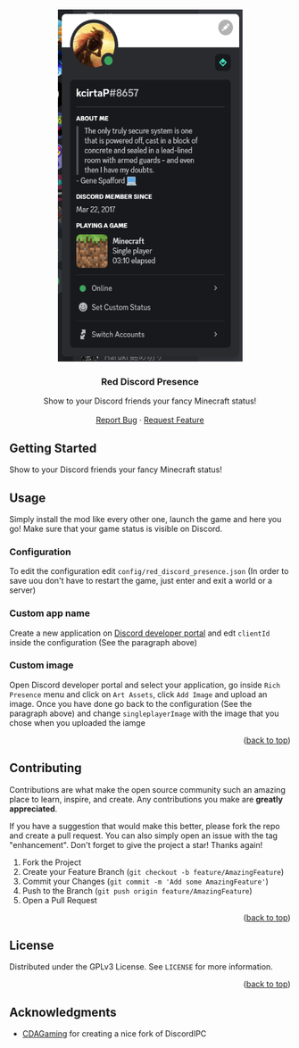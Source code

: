 <!-- Improved compatibility of back to top link: See: https://github.com/othneildrew/Best-README-Template/pull/73 -->
<a name="readme-top"></a>
<!--
*** Thanks for checking out the Best-README-Template. If you have a suggestion
*** that would make this better, please fork the repo and create a pull request
*** or simply open an issue with the tag "enhancement".
*** Don't forget to give the project a star!
*** Thanks again! Now go create something AMAZING! :D
-->



<!-- PROJECT SHIELDS -->
<!--
*** I'm using markdown "reference style" links for readability.
*** Reference links are enclosed in brackets [ ] instead of parentheses ( ).
*** See the bottom of this document for the declaration of the reference variables
*** for contributors-url, forks-url, etc. This is an optional, concise syntax you may use.
*** https://www.markdownguide.org/basic-syntax/#reference-style-links
-->

<!-- PROJECT LOGO -->
<br />
<div align="center">
  <a href="https://github.com/SuperRedstone/red_discord_presence">
    <img src="https://raw.githubusercontent.com/Superredstone/Red_Discord_Presence/main/images/logo.png" alt="Logo" width="331" height="631">
  </a>
<h3 align="center">Red Discord Presence</h3>

  <p align="center">
    Show to your Discord friends your fancy Minecraft status!
    <br />
    <br />
    <a href="https://github.com/SuperRedstone/red_discord_presence/issues">Report Bug</a>
    ·
    <a href="https://github.com/SuperRedstone/red_discord_presence/issues">Request Feature</a>
  </p>
</div>

<!-- GETTING STARTED -->
## Getting Started
Show to your Discord friends your fancy Minecraft status!

<!-- USAGE EXAMPLES -->
## Usage
Simply install the mod like every other one, launch the game and here you go!
Make sure that your game status is visible on Discord. 

### Configuration
To edit the configuration edit `config/red_discord_presence.json`
(In order to save uou don't have to restart the game, just enter and exit a world or a server)

### Custom app name
Create a new application on [Discord developer portal](https://discord.com/developers/applications) and edt `clientId` inside the configuration (See the paragraph above)

### Custom image
Open Discord developer portal and select your application, go inside `Rich Presence` menu 
and click on `Art Assets`, click `Add Image` and upload an image. Once you have done go back 
to the configuration (See the paragraph above) and change `singleplayerImage` with the image that you chose 
when you uploaded the iamge

<p align="right">(<a href="#readme-top">back to top</a>)</p>

<!-- CONTRIBUTING -->
## Contributing

Contributions are what make the open source community such an amazing place to learn, inspire, and create. Any contributions you make are **greatly appreciated**.

If you have a suggestion that would make this better, please fork the repo and create a pull request. You can also simply open an issue with the tag "enhancement".
Don't forget to give the project a star! Thanks again!

1. Fork the Project
2. Create your Feature Branch (`git checkout -b feature/AmazingFeature`)
3. Commit your Changes (`git commit -m 'Add some AmazingFeature'`)
4. Push to the Branch (`git push origin feature/AmazingFeature`)
5. Open a Pull Request

<p align="right">(<a href="#readme-top">back to top</a>)</p>



<!-- LICENSE -->
## License

Distributed under the GPLv3 License. See `LICENSE` for more information.

<p align="right">(<a href="#readme-top">back to top</a>)</p>

<!-- ACKNOWLEDGMENTS -->
## Acknowledgments

* [CDAGaming](https://github.com/CDAGaming/DiscordIPC) for creating a nice fork of DiscordIPC 
